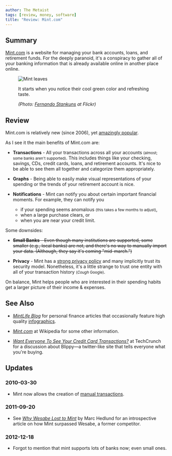 ```yaml
---
author: The Metaist
tags: [review, money, software]
title: "Review: Mint.com"
---
```


## Summary

<div class="entry-summary" markdown="1">

[Mint.com](https://www.mint.com/) is a website for managing your bank accounts,
loans, and retirement funds. For the deeply paranoid, it's a conspiracy to
gather all of your banking information that is already available online in
another place online.

</div>

<figure markdown="1">

![Mint leaves]({{thumbnail}})

<figcaption>
  It starts when you notice their cool green color and refreshing taste.
  <address markdown="1">

(Photo: [Fernando Stankuns](http://www.flickr.com/photos/stankuns/3250702132/) at Flickr)</address>

</figcaption>
</figure><!--more-->

## Review

Mint.com is relatively new (since 2006), yet
[amazingly popular](http://trends.google.com/websites?q=mint.com,quicken.com&geo=all&date=all&sort=0).

As I see it the main benefits of Mint.com are:

- **Transactions** - All your transactions across all your accounts
  <small>(almost; some banks aren't supported)</small>. This includes things
  like your checking, savings, CDs, credit cards, loans, and retirement
  accounts. It's nice to be able to see them all together and categorize them
  appropriately.

- **Graphs** - Being able to easily make visual representations of your
  spending or the trends of your retirement account is nice.

- **Notifications** - Mint can notify you about certain important financial
  moments. For example, they can notify you
  - if your spending seems anomalous <small>(this takes a few months to
    adjust)</small>,
  - when a large purchase clears, or
  - when you are near your credit limit.

Some downsides:

- <strike>**Small Banks** - Even though many institutions are supported, some smaller
  (e.g., local banks) are not, and there's no way to manually import your
  data. (Although, they say it's coming "mid-march.")</strike>

- **Privacy** - Mint has a [strong privacy policy](https://www.mint.com/how-it-works/security/policy/)
  and many implicitly trust its security model. Nonetheless, it's a little
  strange to trust one entity with all of your transaction history
  <small>(_*Cough*_ Google)</small>.

On balance, Mint helps people who are interested in their spending habits get a
larger picture of their income & expenses.

## See Also

- <cite>[MintLife Blog](http://www.mint.com/blog/)</cite>
  for personal finance articles that occasionally feature high quality
  [infographics](http://en.wikipedia.org/wiki/Infographics).

- <cite>[Mint.com](http://en.wikipedia.org/wiki/Mint.com)</cite>
  at <span class="vcard org fn">Wikipedia</span>
  for some other information.

- <cite>[Want Everyone To See Your Credit Card Transactions?](http://techcrunch.com/2009/12/11/blippy/)</cite>
  at <span class="vcard org fn">TechCrunch</span>
  for a discussion about <span class="vcard org fn">Blippy</span>&mdash;a
  twitter-like site that tells everyone what you're buying.

## Updates

### <span class="rel-date" title="2010-03-30T18:52-00:00">2010-03-30</span>

- Mint now allows the creation of [manual transactions](http://satisfaction.mint.com/mint/topics/ability_to_manually_enter_transactions_now_available).

### <span class="rel-date" title="2011-09-20T20:17:43-04:00">2011-09-20</span>

- See <cite>[Why Wesabe Lost to Mint](http://blog.precipice.org/why-wesabe-lost-to-mint)</cite>
  by <span class="vcard fn">Marc Hedlund</span>
  for an introspective article on how Mint surpassed Wesabe, a former competitor.

### <span class="rel-date" title="2011-12-18T12:38-00:00">2012-12-18</span>

- Forgot to mention that mint supports lots of banks now; even small ones.
